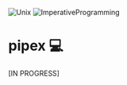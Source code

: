 ![Unix](https://img.shields.io/badge/Unix-306998) ![ImperativeProgramming](https://img.shields.io/badge/ImperativeProgramming-306998)

# pipex 💻

[IN PROGRESS]
